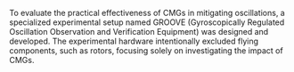 To evaluate the practical effectiveness of CMGs in mitigating oscillations, a specialized experimental setup named GROOVE (Gyroscopically Regulated Oscillation Observation and
Verification Equipment) was designed and developed. The experimental hardware intentionally excluded flying components, such as rotors, focusing solely on investigating the impact
of CMGs.
